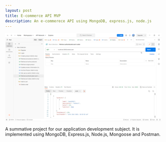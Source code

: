 ```yaml
---
layout: post
title: E-commerce API MVP
description: An e-commerece API using MongoDB, express.js, node.js
---
```

![alt](/assets/images/api_img.png)

A summative project for our application development subject. It is implemented using MongoDB, Express.js, Node.js, Mongoose and Postman.
